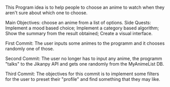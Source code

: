This Program idea is to help people to choose an anime to watch when they aren't sure about which one to choose.

Main Objectives: 
    choose an anime from a list of options.
Side Quests:
    Implement a mood based choice;
    Implement a category based algorithm;
    Show the summary from the result obtained;
    Create a visual interface.

First Commit:
    The user inputs some animes to the programm and it chooses randomly one of those.

Second Commit:
    The user no longer has to input any anime, the programm "talks" to the Jikanpy API and gets one randomly from the MyAnimeList DB.

Third Commit:
    The objectives for this commit is to implement some filters for the user to preset their "profile" and find something that they may like.